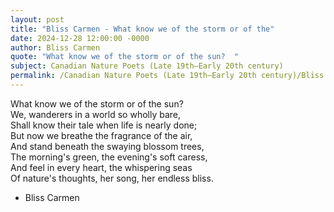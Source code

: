 ```yaml
---
layout: post
title: "Bliss Carmen - What know we of the storm or of the"
date: 2024-12-28 12:00:00 -0000
author: Bliss Carmen
quote: "What know we of the storm or of the sun?  "
subject: Canadian Nature Poets (Late 19th–Early 20th century)
permalink: /Canadian Nature Poets (Late 19th–Early 20th century)/Bliss Carmen/Bliss Carmen - What know we of the storm or of the
---
```


What know we of the storm or of the sun?  
We, wanderers in a world so wholly bare,  
Shall know their tale when life is nearly done;  
But now we breathe the fragrance of the air,  
And stand beneath the swaying blossom trees,  
The morning's green, the evening's soft caress,  
And feel in every heart, the whispering seas  
Of nature's thoughts, her song, her endless bliss.

- Bliss Carmen
